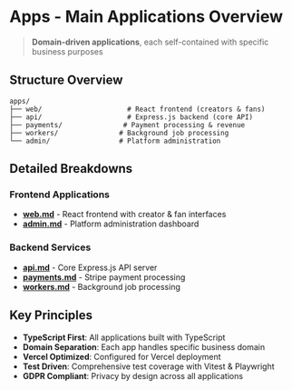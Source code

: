 # Apps - Main Applications Overview

> **Domain-driven applications**, each self-contained with specific business purposes

## Structure Overview
```
apps/
├── web/                     # React frontend (creators & fans)
├── api/                     # Express.js backend (core API)
├── payments/               # Payment processing & revenue
├── workers/               # Background job processing
└── admin/                 # Platform administration
```

## Detailed Breakdowns

### Frontend Applications
- **[web.md](./web.md)** - React frontend with creator & fan interfaces
- **[admin.md](./admin.md)** - Platform administration dashboard

### Backend Services
- **[api.md](./api.md)** - Core Express.js API server
- **[payments.md](./payments.md)** - Stripe payment processing
- **[workers.md](./workers.md)** - Background job processing

## Key Principles
- **TypeScript First**: All applications built with TypeScript
- **Domain Separation**: Each app handles specific business domain
- **Vercel Optimized**: Configured for Vercel deployment
- **Test Driven**: Comprehensive test coverage with Vitest & Playwright
- **GDPR Compliant**: Privacy by design across all applications 
